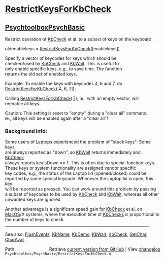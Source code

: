 # [RestrictKeysForKbCheck](RestrictKeysForKbCheck)
## [Psychtoolbox](Psychtoolbox)[PsychBasic](PsychBasic)

Restrict operation of [KbCheck](KbCheck) et al. to a subset of keys on the keyboard.  
  
oldenablekeys = [RestrictKeysForKbCheck](RestrictKeysForKbCheck)([enablekeys])  
  
Specify a vector of keycodes for keys which should be  
checked/used by [KbCheck](KbCheck) and [KbWait](KbWait). This is useful to  
only enable specific keys, e.g., to save time. The function  
returns the old set of enabled keys.  
  
Example: To enable the keys with keycodes 4, 6 and 7, do  
[RestrictKeysForKbCheck](RestrictKeysForKbCheck)([4, 6, 7]);  
  
Calling [RestrictKeysForKbCheck](RestrictKeysForKbCheck)([]); ie., with an empty vector, will  
reenable all keys.  
  
Caution: This setting is reset to "empty" during a "clear all" command,  
ie., all keys will be enabled again after a "clear all"!  
  
### Background info:  
  
Some users of Laptops experienced the problem of "stuck keys": Some keys  
are always reported as "down", so [KbWait](KbWait) returns immediately and [KbCheck](KbCheck)  
always reports keyIsDown == 1. This is often due to special function keys.  
These keys or system functionality are assigned vendor specific  
key codes, e.g., the status of the Laptop lid (opened/closed) could be  
reported by some special keycode. Whenever the Laptop lid is open, this key  
will be reported as pressed. You can work around this problem by passing  
a subset of keycodes to be used by [KbCheck](KbCheck) and [KbWait](KbWait), whereas all other  
unwanted keys are ignored.  
  
Another advantage is a significant speed gain for [KbCheck](KbCheck) et al. on  
[MacOS](MacOS)/X systems, where the execution time of [KbChecks](KbChecks) is proportional to  
the number of keys to check.  
\_\_\_\_\_\_\_\_\_\_\_\_\_\_\_\_\_\_\_\_\_\_\_\_\_\_\_\_\_\_\_\_\_\_\_\_\_\_\_\_\_\_\_\_\_\_\_\_\_\_\_\_\_\_\_\_\_\_\_\_\_\_\_\_\_\_\_\_\_\_\_\_\_  
  
See also: [FlushEvents](FlushEvents), [KbName](KbName), [KbDemo](KbDemo), [KbWait](KbWait), [KbCheck](KbCheck), [GetChar](GetChar), [CharAvail](CharAvail).  




<div class="code_header" style="text-align:right;">
  <span style="float:left;">Path&nbsp;&nbsp;</span> <span class="counter">Retrieve <a href=
  "https://raw.github.com/Psychtoolbox-3/Psychtoolbox-3/beta/Psychtoolbox/PsychBasic/RestrictKeysForKbCheck.m">current version from GitHub</a> | View <a href=
  "https://github.com/Psychtoolbox-3/Psychtoolbox-3/commits/beta/Psychtoolbox/PsychBasic/RestrictKeysForKbCheck.m">changelog</a></span>
</div>
<div class="code">
  <code>Psychtoolbox/PsychBasic/RestrictKeysForKbCheck.m</code>
</div>


